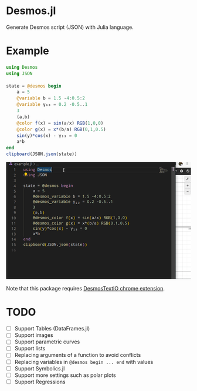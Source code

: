 # Desmos.jl
Generate Desmos script (JSON) with Julia language.

# Example
```julia
using Desmos
using JSON

state = @desmos begin
    a = 5
    @variable b = 1.5 -4:0.5:2
    @variable γ₁₃ = 0.2 -0.5..1
    3
    (a,b)
    @color f(x) = sin(a/x) RGB(1,0,0)
    @color g(x) = x*(b/a) RGB(0,1,0.5)
    sin(y)*cos(x) - γ₁₃ = 0
    a*b
end
clipboard(JSON.json(state))
```
![](docs/src/img/screenshot.gif)

Note that this package requires [DesmosTextIO chrome extension](https://chrome.google.com/webstore/detail/desmos-text-io/ndjdcebpigpfidnilppdpcdkibidfmaa).

# TODO
* [ ] Support Tables (DataFrames.jl)
* [ ] Support images
* [ ] Support parametric curves
* [ ] Support lists
* [ ] Replacing arguments of a function to avoid conflicts
* [ ] Replacing variables in `@desmos begin ... end` with values
* [ ] Support Symbolics.jl
* [ ] Support more settings such as polar plots
* [ ] Support Regressions
